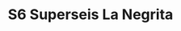 ---
title: "S6 Superseis La Negrita"
url: /ciudad-nueva/s6-superseis-la-negrita/
shop: supermercado
---